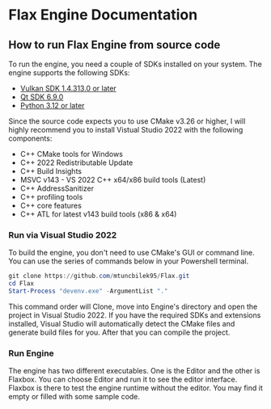 # Flax Engine Documentation

## How to run Flax Engine from source code

To run the engine, you need a couple of SDKs installed on your system. The engine supports the following SDKs:

- [Vulkan SDK 1.4.313.0 or later](https://sdk.lunarg.com/sdk/download/1.4.313.2/windows/vulkansdk-windows-X64-1.4.313.2.exe)
- [Qt SDK 6.9.0](https://d13lb3tujbc8s0.cloudfront.net/onlineinstallers/qt-online-installer-windows-x64-4.10.0.exe)
- [Python 3.12 or later](https://www.python.org/ftp/python/3.13.5/python-3.13.5-amd64.exe)

Since the source code expects you to use CMake v3.26 or higher, I will highly recommend you to install Vistual Studio 
2022 with the following components:
- C++ CMake tools for Windows
- C++ 2022 Redistributable Update
- C++ Build Insights
- MSVC v143 - VS 2022 C++ x64/x86 build tools (Latest)
- C++ AddressSanitizer
- C++ profiling tools
- C++ core features
- C++ ATL for latest v143 build tools (x86 & x64)

### Run via Visual Studio 2022
To build the engine, you don't need to use CMake's GUI or command line. You can use the series of commands below in your Powershell terminal.

```powershell
git clone https://github.com/mtuncbilek95/Flax.git
cd Flax
Start-Process "devenv.exe" -ArgumentList "."
```

This command order will Clone, move into Engine's directory and open the project in Visual Studio 2022. If you have the required SDKs and extensions installed,
Visual Studio will automatically detect the CMake files and generate build files for you. After that you can compile the project. 


### Run Engine

The engine has two different executables. One is the Editor and the other is Flaxbox. You can choose Editor and run it to see the editor interface. Flaxbox is
there to test the engine runtime without the editor. You may find it empty or filled with some sample code.
